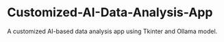 # Customized-AI-Data-Analysis-App
A customized AI-based data analysis app using Tkinter and Ollama model.
